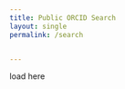 ```yaml
---
title: Public ORCID Search
layout: single
permalink: /search


---
```


<div id="tenet-orcid">

  load here
  
</div>

<script>
$(document).ready(function() {
 $.getScript("/assets/js/orcid-search.js");
}).done(function() {
  var tenetOrcidSearch = new TenetOrcidSearch();
});
</script>
